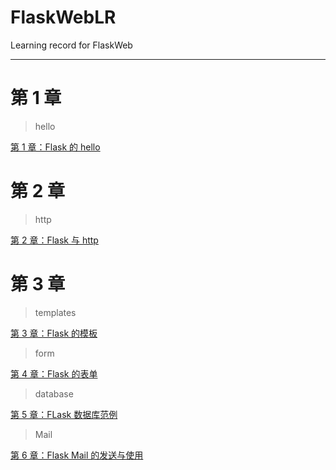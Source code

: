 # FlaskWebLR

Learning record for FlaskWeb

* * *

# 第 1 章

> hello

[第 1 章：Flask 的 hello](hello/README.md)

# 第 2 章

> http

[第 2 章：Flask 与 http](http/README.md)

# 第 3 章

> templates

[第 3 章：Flask 的模板](template/README.md)

> form

[第 4 章：Flask 的表单](form/README.md)

> database

[第 5 章：FLask 数据库范例](database/README.md)

> Mail

[第 6 章：Flask Mail 的发送与使用](emial/README.md)

